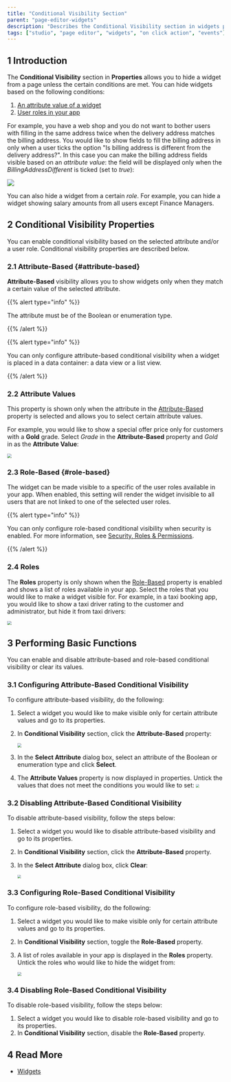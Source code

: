 ```yaml
---
title: "Conditional Visibility Section"
parent: "page-editor-widgets"
description: "Describes the Conditional Visibility section in widgets properties in Mendix Studio."
tags: ["studio", "page editor", "widgets", "on click action", "events"]
---
```


## 1 Introduction 

The **Conditional Visibility** section in **Properties** allows you to hide a widget from a page unless the certain conditions are met. You can hide widgets based on the following conditions:

1. [An attribute value of a widget](#attribute-based)
2. [User roles in your app](#role-based) 

For example, you have a web shop and you do not want to bother users with filling in the same address twice when the delivery address matches the billing address. You would like to show fields to fill the billing address in only when a user ticks the option "Is billing address is different from the delivery address?". In this case you can make the billing address fields visible based on an *attribute value*: the field will be displayed only when the *BillingAddressDifferent* is ticked (set to *true*):

![](attachments/page-editor-widgets-visibility-section/attribute-based-example.png)

You can also hide a widget from a certain *role*. For example, you can hide a widget showing salary amounts from all users except Finance Managers. 

## 2 Conditional Visibility Properties

You can enable conditional visibility based on the selected attribute and/or a user role. Conditional visibility properties are described below. 

### 2.1 Attribute-Based {#attribute-based}

**Attribute-Based** visibility allows you to show widgets only when they match a certain value of the selected attribute. 

{{% alert type="info" %}}

The attribute must be of the Boolean or enumeration type. 

{{% /alert %}}

{{% alert type="info" %}}

You can only configure attribute-based conditional visibility when a widget is placed in a data container: a data view or a list view.

{{% /alert %}}

### 2.2 Attribute Values

This property is shown only when the attribute in the [Attribute-Based](#attribute-based) property is selected and allows you to select certain attribute values.

For example, you would like to show a special offer price only for customers with a **Gold** grade. Select *Grade* in the **Attribute-Based** property and *Gold* in as the **Attribute Value**:

<img src="attachments/page-editor-widgets-visibility-section/attribute-based-visibility.png" style="zoom:60%;" />

### 2.3 Role-Based {#role-based}

The widget can be made visible to a specific of the user roles available in your app. When enabled, this setting will render the widget invisible to all users that are not linked to one of the selected user roles.

{{% alert type="info" %}}

You can only configure role-based conditional visibility when security is enabled. For more information, see [Security, Roles & Permissions](settings-security).

{{% /alert %}}

### 2.4 Roles

The **Roles** property is only shown when the [Role-Based](#role-based) property is enabled and shows a list of roles available in your app. Select the roles that you would like to make a widget visible for. For example, in a taxi booking app, you would like to show a taxi driver rating to the customer and administrator, but hide it from taxi drivers:

<img src="attachments/page-editor-widgets-visibility-section/role-based-visbility.png" style="zoom:60%;" />

## 3 Performing Basic Functions

You can enable and disable attribute-based and role-based conditional visibility or clear its values.

 ### 3.1 Configuring Attribute-Based Conditional Visibility

To configure attribute-based visibility, do the following:

1. Select a widget you would like to make visible only for certain attribute values and go to its properties.

2. In **Conditional Visibility** section, click the **Attribute-Based** property:

    <img src="attachments/page-editor-widgets-visibility-section/attribute-based-property.png" style="zoom:60%;" />

3. In the **Select Attribute** dialog box, select an attribute of the Boolean or enumeration type and click **Select**.

4. The **Attribute Values** property is now displayed in properties. Untick the values that does not meet the conditions you would like to set:
    <img src="attachments/page-editor-widgets-visibility-section/attribute-values.png" style="zoom:50%;" /> 

### 3.2 Disabling Attribute-Based Conditional Visibility

To disable attribute-based visibility, follow the steps below:

1. Select a widget you would like to disable attribute-based visibility and go to its properties.

2. In **Conditional Visibility** section, click the **Attribute-Based** property.

3. In the **Select Attribute** dialog box, click **Clear**:

   <img src="attachments/page-editor-widgets-visibility-section/clear-attribute-based-visibility.png" style="zoom:50%;" />

### 3.3 Configuring Role-Based Conditional Visibility

To configure role-based visibility, do the following:

1. Select a widget you would like to make visible only for certain attribute values and go to its properties.

2. In **Conditional Visibility** section, toggle the **Role-Based** property.

3. A list of roles available in your app is displayed in the **Roles** property. Untick the roles who would like to hide the widget from:

   <img src="attachments/page-editor-widgets-visibility-section/role-based-example.png" style="zoom:60%;" /> 

### 3.4 Disabling Role-Based Conditional Visibility

To disable role-based visibility, follow the steps below:

1. Select a widget you would like to disable role-based visibility and go to its properties.
2. In **Conditional Visibility** section, disable the **Role-Based** property.

## 4 Read More

* [Widgets](page-editor-widgets)
